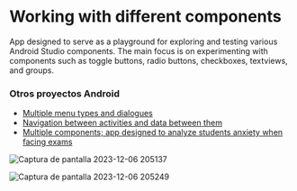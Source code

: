 # Working with different components
 App designed to serve as a playground for exploring and testing various Android Studio components. The main focus is on experimenting with components such as toggle buttons, radio buttons, checkboxes, textviews, and groups.  

<h3> Otros proyectos Android </h3>
<ul>
  <li>
    <a href="https://github.com/kxtxrinx/MenuAndroidStudio">Multiple menu types and dialogues</a>
  </li>
  <li>
    <a href="https://github.com/kxtxrinx/CalcMCM">Navigation between activities and data between them</a>
  </li>
   <li>
   <a href="https://github.com/kxtxrinx/mejorAppT">Multiple components; app designed to analyze students anxiety when facing exams</a>
  </li> 
</ul>
 
![Captura de pantalla 2023-12-06 205137](https://github.com/kxtxrinx/customizingTextAndroidStudio/assets/78937711/fc8365db-5bfb-4c5f-9ed0-960435d3791f)  

![Captura de pantalla 2023-12-06 205249](https://github.com/kxtxrinx/customizingTextAndroidStudio/assets/78937711/633c06c8-9658-4d05-a833-dbb2706cc183)  

